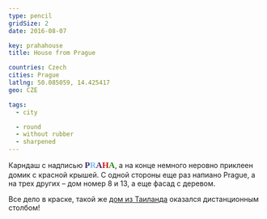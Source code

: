 ```yaml
---
type: pencil
gridSize: 2
date: 2016-08-07

key: prahahouse
title: House from Prague

countries: Czech
cities: Prague
latlng: 50.085059, 14.425417
geo: CZE

tags:
  - city

  - round
  - without rubber
  - sharpened
---
```


Карндаш с надписью <span style="font-family:fantasy;font-weight:bold;font-size:1.2em"><span style="color: #48276b;">P</span><span style="color: #7cbee8;">R</span><span style="color: #48276b;">A</span><span style="color: #d21818;">H</span><span style="color: #1b8c15;">A</span></span>, а на конце немного неровно приклеен домик с красной крышей. С одной стороны еще раз напиано Prague, а на трех других – дом номер 8 и 13, а еще фасад с деревом.

Все дело в краске, такой же [дом из Таиланда](?display=huahin-stone) оказался дистанционным столбом!
